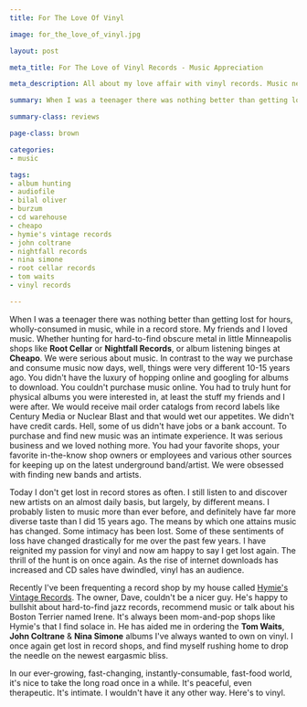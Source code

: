 ```yaml
---
title: For The Love Of Vinyl

image: for_the_love_of_vinyl.jpg

layout: post

meta_title: For The Love of Vinyl Records - Music Appreciation

meta_description: All about my love affair with vinyl records. Music never sounded so good!

summary: When I was a teenager there was nothing better than getting lost for hours, wholly-consumed by music...

summary-class: reviews

page-class: brown

categories: 
- music

tags:
- album hunting
- audiofile
- bilal oliver
- burzum
- cd warehouse
- cheapo
- hymie's vintage records
- john coltrane
- nightfall records
- nina simone
- root cellar records
- tom waits
- vinyl records

---
```


When I was a teenager there was nothing better than getting lost for hours, wholly-consumed in music, while in a record store. My friends and I loved music. Whether hunting for hard-to-find obscure metal in little Minneapolis shops like **Root Cellar** or **Nightfall Records**, or album listening binges at **Cheapo**. We were serious about music. In contrast to the way we purchase and consume music now days, well, things were very different 10-15 years ago. You didn't have the luxury of hopping online and googling for albums to download. You couldn't purchase music online. You had to truly hunt for physical albums you were interested in, at least the stuff my friends and I were after. We would receive mail order catalogs from record labels like Century Media or Nuclear Blast and that would wet our appetites. We didn't have credit cards. Hell, some of us didn't have jobs or a bank account. To purchase and find new music was an intimate experience. It was serious business and we loved nothing more. You had your favorite shops, your favorite in-the-know shop owners or employees and various other sources for keeping up on the latest underground band/artist. We were obsessed with finding new bands and artists.

Today I don't get lost in record stores as often. I still listen to and discover new artists on an almost daily basis, but largely, by different means. I probably listen to music more than ever before, and definitely have far more diverse taste than I did 15 years ago. The means by which one attains music has changed. Some intimacy has been lost. Some of these sentiments of loss have changed drastically for me over the past few years. I have reignited my passion for vinyl and now am happy to say I get lost again. The thrill of the hunt is on once again.  As the rise of internet downloads has increased and CD sales have dwindled, vinyl has an audience.

Recently I've been frequenting a record shop by my house called <a href="http://hymiesrecords.com/" class="external" title="Hymie's Vintage Records">Hymie's Vintage Records</a>. The owner, Dave, couldn't be a nicer guy. He's happy to bullshit about hard-to-find jazz records, recommend music or talk about his Boston Terrier named Irene. It's always been mom-and-pop shops like Hymie's that I find solace in. He has aided me in ordering the **Tom Waits**, **John Coltrane** & **Nina Simone** albums I've always wanted to own on vinyl. I once again get lost in record shops, and find myself rushing home to drop the needle on the newest eargasmic bliss. 

In our ever-growing, fast-changing, instantly-consumable, fast-food world, it's nice to take the long road once in a while. It's peaceful, even therapeutic. It's intimate. I wouldn't have it any other way. Here's to vinyl. 

